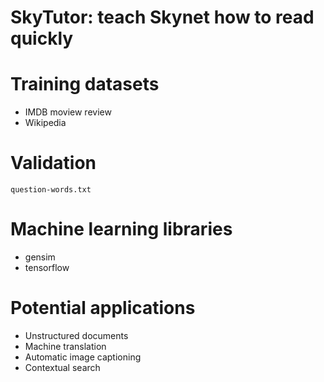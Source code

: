 # SkyTutor: teach Skynet how to read quickly

# Training datasets
- IMDB moview review
- Wikipedia

# Validation 
`question-words.txt`

# Machine learning libraries
- gensim
- tensorflow

# Potential applications
- Unstructured documents
- Machine translation
- Automatic image captioning
- Contextual search

